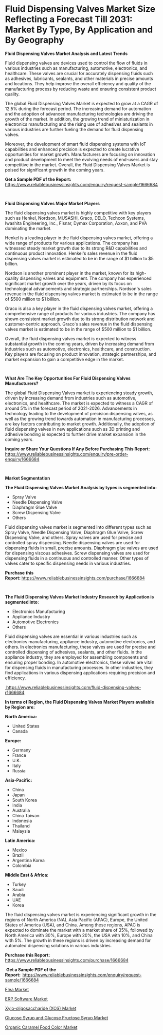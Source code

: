 <p><h1>Fluid Dispensing Valves Market Size Reflecting a Forecast Till 2031: Market By Type, By Application and By Geography</h1></p><p><strong>Fluid Dispensing Valves Market Analysis and Latest Trends</strong></p>
<p><p>Fluid dispensing valves are devices used to control the flow of fluids in various industries such as manufacturing, automotive, electronics, and healthcare. These valves are crucial for accurately dispensing fluids such as adhesives, lubricants, sealants, and other materials in precise amounts and locations. They help improve the overall efficiency and quality of the manufacturing process by reducing waste and ensuring consistent product quality.</p><p>The global Fluid Dispensing Valves Market is expected to grow at a CAGR of 12.5% during the forecast period. The increasing demand for automation and the adoption of advanced manufacturing technologies are driving the growth of the market. In addition, the growing trend of miniaturization in electronics manufacturing and the rising use of adhesives and sealants in various industries are further fueling the demand for fluid dispensing valves.</p><p>Moreover, the development of smart fluid dispensing systems with IoT capabilities and enhanced precision is expected to create lucrative opportunities for market growth. Manufacturers are focusing on innovation and product development to meet the evolving needs of end-users and stay competitive in the market. Overall, the Fluid Dispensing Valves Market is poised for significant growth in the coming years.</p></p>
<p><strong>Get a Sample PDF of the Report:&nbsp;</strong> <a href="https://www.reliablebusinessinsights.com/enquiry/request-sample/1666684">https://www.reliablebusinessinsights.com/enquiry/request-sample/1666684</a></p>
<p>&nbsp;</p>
<p><strong>Fluid Dispensing Valves Major Market Players</strong></p>
<p><p>The fluid dispensing valves market is highly competitive with key players such as Henkel, Nordson, MUSASHI, Graco, DELO, Techcon Systems, Iwashita Engineering, Inc., Fisnar, Dymax Corporation, Axxon, and PVA dominating the market.</p><p>Henkel is a leading player in the fluid dispensing valves market, offering a wide range of products for various applications. The company has witnessed steady market growth due to its strong R&D capabilities and continuous product innovation. Henkel's sales revenue in the fluid dispensing valves market is estimated to be in the range of $1 billion to $5 billion.</p><p>Nordson is another prominent player in the market, known for its high-quality dispensing valves and equipment. The company has experienced significant market growth over the years, driven by its focus on technological advancements and strategic partnerships. Nordson's sales revenue in the fluid dispensing valves market is estimated to be in the range of $500 million to $1 billion.</p><p>Graco is also a key player in the fluid dispensing valves market, offering a comprehensive range of products for various industries. The company has shown consistent market growth due to its strong distribution network and customer-centric approach. Graco's sales revenue in the fluid dispensing valves market is estimated to be in the range of $500 million to $1 billion.</p><p>Overall, the fluid dispensing valves market is expected to witness substantial growth in the coming years, driven by increasing demand from industries such as automotive, electronics, healthcare, and construction. Key players are focusing on product innovation, strategic partnerships, and market expansion to gain a competitive edge in the market.</p></p>
<p>&nbsp;</p>
<p><strong>What Are The Key Opportunities For Fluid Dispensing Valves Manufacturers?</strong></p>
<p><p>The global Fluid Dispensing Valves market is experiencing steady growth, driven by increasing demand from industries such as automotive, electronics, and healthcare. The market is expected to witness a CAGR of around 5% in the forecast period of 2021-2026. Advancements in technology leading to the development of precision dispensing valves, as well as the growing trend towards automation in manufacturing processes, are key factors contributing to market growth. Additionally, the adoption of fluid dispensing valves in new applications such as 3D printing and adhesive bonding is expected to further drive market expansion in the coming years.</p></p>
<p><strong>Inquire or Share Your Questions If Any Before Purchasing This Report:</strong> <a href="https://www.reliablebusinessinsights.com/enquiry/pre-order-enquiry/1666684">https://www.reliablebusinessinsights.com/enquiry/pre-order-enquiry/1666684</a></p>
<p>&nbsp;</p>
<p><strong>Market Segmentation</strong></p>
<p><strong>The Fluid Dispensing Valves Market Analysis by types is segmented into:</strong></p>
<p><ul><li>Spray Valve</li><li>Needle Dispensing Valve</li><li>Diaphragm Glue Valve</li><li>Screw Dispensing Valve</li><li>Others</li></ul></p>
<p><p>Fluid dispensing valves market is segmented into different types such as Spray Valve, Needle Dispensing Valve, Diaphragm Glue Valve, Screw Dispensing Valve, and others. Spray valves are used for precise and controlled spray dispensing. Needle dispensing valves are used for dispensing fluids in small, precise amounts. Diaphragm glue valves are used for dispensing viscous adhesives. Screw dispensing valves are used for dispensing fluids in a continuous and controlled manner. Other types of valves cater to specific dispensing needs in various industries.</p></p>
<p><strong>Purchase this Report:&nbsp;</strong><a href="https://www.reliablebusinessinsights.com/purchase/1666684">https://www.reliablebusinessinsights.com/purchase/1666684</a></p>
<p>&nbsp;</p>
<p><strong>The Fluid Dispensing Valves Market Industry Research by Application is segmented into:</strong></p>
<p><ul><li>Electronics Manufacturing</li><li>Appliance Industry</li><li>Automotive Electronics</li><li>Others</li></ul></p>
<p><p>Fluid dispensing valves are essential in various industries such as electronics manufacturing, appliance industry, automotive electronics, and others. In electronics manufacturing, these valves are used for precise and controlled dispensing of adhesives, sealants, and other fluids. In the appliance industry, they are employed for assembling components and ensuring proper bonding. In automotive electronics, these valves are vital for dispensing fluids in manufacturing processes. In other industries, they find applications in various dispensing applications requiring precision and efficiency.</p></p>
<p><a href="https://www.reliablebusinessinsights.com/fluid-dispensing-valves-r1666684">&nbsp;https://www.reliablebusinessinsights.com/fluid-dispensing-valves-r1666684</a></p>
<p><strong>In terms of Region, the Fluid Dispensing Valves Market Players available by Region are:</strong></p>
<p>
    <p> <strong> North America: </strong>
        <ul>
            <li>United States</li>
            <li>Canada</li>
        </ul>
        </p> 
    <p> <strong> Europe: </strong>
        <ul>
            <li>Germany</li>
            <li>France</li>
            <li>U.K.</li>
            <li>Italy</li>
            <li>Russia</li>
        </ul>
        </p> 
    <p> <strong> Asia-Pacific: </strong>
        <ul>
            <li>China</li>
            <li>Japan</li>
            <li>South Korea</li>
            <li>India</li>
            <li>Australia</li>
            <li>China Taiwan</li>
            <li>Indonesia</li>
            <li>Thailand</li>
            <li>Malaysia</li>
        </ul>
        </p> 
    <p> <strong> Latin America: </strong>
        <ul>
            <li>Mexico</li>
            <li>Brazil</li>
            <li>Argentina Korea</li>
            <li>Colombia</li>
        </ul>
        </p> 
    <p> <strong> Middle East & Africa: </strong>
        <ul>
            <li>Turkey</li>
            <li>Saudi</li>
            <li>Arabia</li>
            <li>UAE</li>
            <li>Korea</li>
        </ul>
    </p>
    </p>
<p><p>The fluid dispensing valves market is experiencing significant growth in the regions of North America (NA), Asia Pacific (APAC), Europe, the United States of America (USA), and China. Among these regions, APAC is expected to dominate the market with a market share of 35%, followed by North America with 30%, Europe with 20%, the USA with 10%, and China with 5%. The growth in these regions is driven by increasing demand for automated dispensing solutions in various industries.</p></p>
<p><strong>Purchase this Report: </strong><a href="https://www.reliablebusinessinsights.com/purchase/1666684">https://www.reliablebusinessinsights.com/purchase/1666684</a></p>
<p>&nbsp;<strong>Get a Sample PDF of the Report:&nbsp;&nbsp;</strong><a href="https://www.reliablebusinessinsights.com/enquiry/request-sample/1666684">https://www.reliablebusinessinsights.com/enquiry/request-sample/1666684</a></p>
<p><strong></strong></p>
<p><p><a href="https://github.com/gulaimolin/Market-Research-Report-List-6/blob/main/flea-market.md">Flea Market</a></p><p><a href="https://github.com/mauripalmi/Market-Research-Report-List-4/blob/main/erp-software-market.md">ERP Software Market</a></p><p><a href="https://medium.com/@madw10245644/comprehensive-analysis-of-the-global-xylo-oligosaccharide-xos-market-growth-trends-market-762ba8e76f62">Xylo-oligosaccharide (XOS) Market</a></p><p><a href="https://medium.com/@irwingibson2023/glucose-syrup-and-glucose-fructose-syrup-market-forecast-global-market-trends-and-analysis-from-646acc121bba">Glucose Syrup and Glucose Fructose Syrup Market</a></p><p><a href="https://medium.com/@cristinaschiller2022/organic-caramel-food-color-market-size-share-analysis-growth-trends-forecast-2024-2031-c4ea27d567be">Organic Caramel Food Color Market</a></p></p>